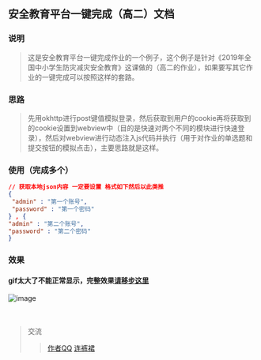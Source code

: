 ## 安全教育平台一键完成（高二）文档
### 说明
> 这是安全教育平台一键完成作业的一个例子，这个例子是针对《2019年全国中小学生防灾减灾安全教育》这课做的（高二的作业），如果要写其它作业的一键完成可以按照这样的套路。

### 思路
> 先用okhttp进行post键值模拟登录，然后获取到用户的cookie再将获取到的cookie设置到webview中（目的是快速对两个不同的模块进行快速登录），然后对webview进行动态注入js代码并执行（用于对作业的单选题和提交按钮的模拟点击），主要思路就是这样。

### 使用（完成多个）
```json
// 获取本地json内容 一定要设置 格式如下然后以此类推
{
 "admin" : "第一个账号",
 "password" : "第一个密码"
} , {
"admin" : "第二个账号",
"password" : "第二个密码"
}
```
### 效果
#### gif太大了不能正常显示，完整效果[请移步这里](http://39.108.149.133/heng_github_ok_anquanjiaoyupingtai/ok.mp4)
![image](http://39.108.149.133/heng_github_ok_anquanjiaoyupingtai/g.gif)
<br><br><br>

> 交流
>> [作者QQ](http://qm.qq.com/cgi-bin/qm/qr?k=0Zx7_bPICHdthcI8tippePfUq2goq8p-)
>> [连裤裙](https://qm.qq.com/cgi-bin/qm/qr?k=Sq4V1qEEMP2kcBakSGMAbgMEF3jUQ3CB&authKey=bVN7j18DnlF3p%2BVYFp7serUw3qajC6H0nKqf4WMHJGsN44lFtFtCjw%3D%3D)
